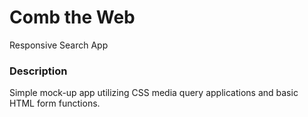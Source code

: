 # Comb the Web
Responsive Search App

### Description
Simple mock-up app utilizing CSS media query applications and basic HTML form functions.